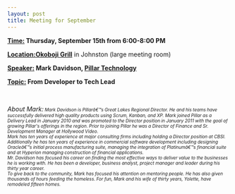 ```yaml
---
layout: post
title: Meeting for September
---
```

<p><strong><span style="text-decoration: underline;">Time:</span> Thursday, September 15th from 6:00-8:00 PM</strong></p>
<p><strong><span style="text-decoration: underline;">Location:</span><a title="Okoboji Grill" href="http://bit.ly/qrQK1k">Okoboji Grill</a></strong> in Johnston (large meeting room)</p>
<p><strong><span style="text-decoration: underline;">Speaker:</span> Mark Davidson, <a href="http://www.pillartechnology.com/">Pillar Technology</a></strong></p>
<p><strong><span style="text-decoration: underline;">Topic:</span> From Developer to Tech Lead</strong></p>
<p>&nbsp;</p>
<address>About Mark:<span style="font-size: x-small;"> Mark Davidson is Pillarâ€™s Great Lakes Regional Director. He and his teams have successfully delivered high quality products using Scrum, Kanban, and XP. Mark joined Pillar as a Delivery Lead in January 2010 and was promoted to the Director position in January 2011 with the goal of growing Pillar's offerings in the region. Prior to joining Pillar he was a Director of Finance and Sr. Development Manager at Hollywood Video.</span></address>
<address><span style="font-size: x-small;">Mark has ten years of experience at major consulting firms including holding a Director position at CBSI. Additionally he has ten years of experience in commercial software development including designing Oracleâ€™s initial process manufacturing suite, managing the integration of Platinumâ€™s financial suite and at Hyperion managing construction of financial applications.</span></address>
<address><span style="font-size: x-small;">Mr. Davidson has focused his career on finding the most effective ways to deliver value to the businesses he is working with. He has been a developer, business analyst, project manager and leader during his thirty year career.</span></address>
<address><span style="font-size: x-small;">To give back to the community, Mark has focused his attention on mentoring people. He has also given thousands of hours feeding the homeless. For fun, Mark and his wife of thirty years, Yolette, have remodeled fifteen homes.</span></address>
